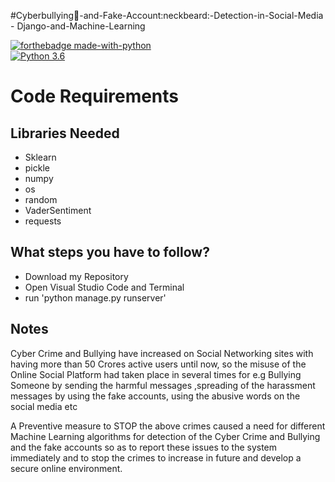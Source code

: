 #Cyberbullying:red_circle:-and-Fake-Account:neckbeard:-Detection-in-Social-Media - Django-and-Machine-Learning

[![forthebadge made-with-python](http://ForTheBadge.com/images/badges/made-with-python.svg)](https://www.python.org/)                 
[![Python 3.6](https://img.shields.io/badge/python-3.6-blue.svg)](https://www.python.org/downloads/release/python-360/)   

# Code Requirements

## Libraries Needed  
 
- Sklearn
- pickle
- numpy
- os
- random
- VaderSentiment
- requests

## What steps you have to follow?

- Download my Repository
- Open Visual Studio Code and Terminal
- run 'python manage.py runserver'

## Notes

Cyber Crime and Bullying have increased on Social Networking sites with having more than 50
Crores active users until now, so the misuse of the Online Social Platform had taken place in
several times for e.g Bullying Someone by sending the harmful messages ,spreading of the
harassment messages by using the fake accounts, using the abusive words on the social media
etc

A Preventive measure to STOP the above crimes caused a need for different Machine Learning
algorithms for detection of the Cyber Crime and Bullying and the fake accounts so as to report
these issues to the system immediately and to stop the crimes to increase in future and develop
a secure online environment.
